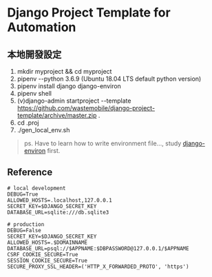 # Django Project Template for Automation

## 本地開發設定

1. mkdir myproject && cd myproject
2. pipenv --python 3.6.9 (Ubuntu 18.04 LTS default python version)
3. pipenv install django django-environ
4. pipenv shell
5. (v)django-admin startproject --template https://github.com/wastemobile/django-project-template/archive/master.zip <appname> .
6. cd .proj
7. ./gen_local_env.sh <appname>

> ps. Have to learn how to write environment file..., study [django-environ](https://github.com/joke2k/django-environ) first.

## Reference

```
# local development
DEBUG=True
ALLOWED_HOSTS=.localhost,127.0.0.1
SECRET_KEY=$DJANGO_SECRET_KEY
DATABASE_URL=sqlite:///db.sqlite3
```

```
# production
DEBUG=False
SECRET_KEY=$DJANGO_SECRET_KEY
ALLOWED_HOSTS=.$DOMAINNAME
DATABASE_URL=psql://$APPNAME:$DBPASSWORD@127.0.0.1/$APPNAME
CSRF_COOKIE_SECURE=True
SESSION_COOKIE_SECURE=True
SECURE_PROXY_SSL_HEADER=('HTTP_X_FORWARDED_PROTO', 'https')
```